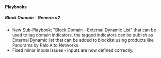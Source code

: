 
#### Playbooks
##### Block Domain - Generic v2
- New Sub-Playbook: "Block Domain - External Dynamic List" that can be used to tag domain indicators. the tagged indicators can be publish as External Dynamic list that can be added to blocklist using products like Panorama by Palo Alto Networks.
- Fixed minor inputs issues - inputs are now defined correctly.